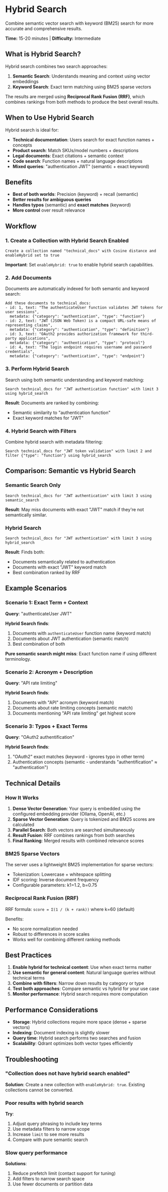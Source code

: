 # Hybrid Search

Combine semantic vector search with keyword (BM25) search for more accurate and comprehensive results.

**Time:** 15-20 minutes | **Difficulty:** Intermediate

## What is Hybrid Search?

Hybrid search combines two search approaches:

1. **Semantic Search**: Understands meaning and context using vector embeddings
2. **Keyword Search**: Exact term matching using BM25 sparse vectors

The results are merged using **Reciprocal Rank Fusion (RRF)**, which combines rankings from both methods to produce the best overall results.

## When to Use Hybrid Search

Hybrid search is ideal for:

- **Technical documentation**: Users search for exact function names + concepts
- **Product search**: Match SKUs/model numbers + descriptions
- **Legal documents**: Exact citations + semantic context
- **Code search**: Function names + natural language descriptions
- **Mixed queries**: "authentication JWT" (semantic + exact keyword)

## Benefits

- **Best of both worlds**: Precision (keyword) + recall (semantic)
- **Better results for ambiguous queries**
- **Handles typos** (semantic) and **exact matches** (keyword)
- **More control** over result relevance

## Workflow

### 1. Create a Collection with Hybrid Search Enabled

```
Create a collection named "technical_docs" with Cosine distance and enableHybrid set to true
```

**Important**: Set `enableHybrid: true` to enable hybrid search capabilities.

### 2. Add Documents

Documents are automatically indexed for both semantic and keyword search:

```
Add these documents to technical_docs:
- id: 1, text: "The authenticateUser function validates JWT tokens for user sessions",
  metadata: {"category": "authentication", "type": "function"}
- id: 2, text: "JWT (JSON Web Token) is a compact URL-safe means of representing claims",
  metadata: {"category": "authentication", "type": "definition"}
- id: 3, text: "OAuth2 provides authorization framework for third-party applications",
  metadata: {"category": "authentication", "type": "protocol"}
- id: 4, text: "The login endpoint requires username and password credentials",
  metadata: {"category": "authentication", "type": "endpoint"}
```

### 3. Perform Hybrid Search

Search using both semantic understanding and keyword matching:

```
Search technical_docs for "JWT authentication function" with limit 3 using hybrid_search
```

**Result**: Documents are ranked by combining:

- Semantic similarity to "authentication function"
- Exact keyword matches for "JWT"

### 4. Hybrid Search with Filters

Combine hybrid search with metadata filtering:

```
Search technical_docs for "JWT token validation" with limit 2 and filter {"type": "function"} using hybrid_search
```

## Comparison: Semantic vs Hybrid Search

### Semantic Search Only

```
Search technical_docs for "JWT authentication" with limit 3 using semantic_search
```

**Result**: May miss documents with exact "JWT" match if they're not semantically similar.

### Hybrid Search

```
Search technical_docs for "JWT authentication" with limit 3 using hybrid_search
```

**Result**: Finds both:

- Documents semantically related to authentication
- Documents with exact "JWT" keyword match
- Best combination ranked by RRF

## Example Scenarios

### Scenario 1: Exact Term + Context

**Query**: "authenticateUser JWT"

**Hybrid Search finds**:

1. Documents with `authenticateUser` function name (keyword match)
2. Documents about JWT authentication (semantic match)
3. Best combination of both

**Pure semantic search might miss**: Exact function name if using different terminology.

### Scenario 2: Acronym + Description

**Query**: "API rate limiting"

**Hybrid Search finds**:

1. Documents with "API" acronym (keyword match)
2. Documents about rate limiting concepts (semantic match)
3. Documents mentioning "API rate limiting" get highest score

### Scenario 3: Typos + Exact Terms

**Query**: "OAuth2 authentification"

**Hybrid Search finds**:

1. "OAuth2" exact matches (keyword - ignores typo in other term)
2. Authentication concepts (semantic - understands "authentification" ≈ "authentication")

## Technical Details

### How It Works

1. **Dense Vector Generation**: Your query is embedded using the configured embedding provider (Ollama, OpenAI, etc.)
2. **Sparse Vector Generation**: Query is tokenized and BM25 scores are calculated
3. **Parallel Search**: Both vectors are searched simultaneously
4. **Result Fusion**: RRF combines rankings from both searches
5. **Final Ranking**: Merged results with combined relevance scores

### BM25 Sparse Vectors

The server uses a lightweight BM25 implementation for sparse vectors:

- Tokenization: Lowercase + whitespace splitting
- IDF scoring: Inverse document frequency
- Configurable parameters: k1=1.2, b=0.75

### Reciprocal Rank Fusion (RRF)

RRF formula: `score = Σ(1 / (k + rank))` where k=60 (default)

Benefits:

- No score normalization needed
- Robust to differences in score scales
- Works well for combining different ranking methods

## Best Practices

1. **Enable hybrid for technical content**: Use when exact terms matter
2. **Use semantic for general content**: Natural language queries without technical terms
3. **Combine with filters**: Narrow down results by category or type
4. **Test both approaches**: Compare semantic vs hybrid for your use case
5. **Monitor performance**: Hybrid search requires more computation

## Performance Considerations

- **Storage**: Hybrid collections require more space (dense + sparse vectors)
- **Indexing**: Document indexing is slightly slower
- **Query time**: Hybrid search performs two searches and fusion
- **Scalability**: Qdrant optimizes both vector types efficiently

## Troubleshooting

### "Collection does not have hybrid search enabled"

**Solution**: Create a new collection with `enableHybrid: true`. Existing collections cannot be converted.

### Poor results with hybrid search

**Try**:

1. Adjust query phrasing to include key terms
2. Use metadata filters to narrow scope
3. Increase `limit` to see more results
4. Compare with pure semantic search

### Slow query performance

**Solutions**:

1. Reduce prefetch limit (contact support for tuning)
2. Add filters to narrow search space
3. Use fewer documents or partition data

